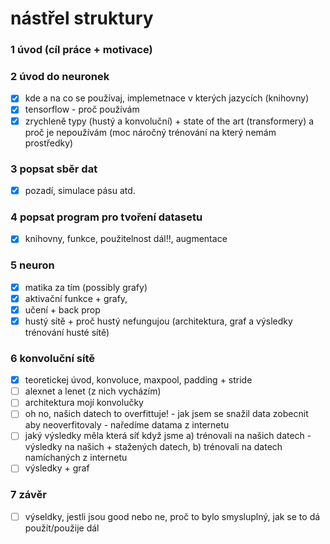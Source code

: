 # nástřel struktury

### 1 úvod (cíl práce + motivace)
### 2 úvod do neuronek
- [x] kde a na co se používaj, implemetnace v kterých jazycích (knihovny)
- [x] tensorflow - proč používám
- [x] zrychleně typy (hustý a konvoluční) + state of the art (transformery) a proč je nepoužívám (moc náročný trénování na který nemám prostředky)
### 3 popsat sběr dat
- [x] pozadí, simulace pásu atd.
### 4 popsat program pro tvoření datasetu  
- [x] knihovny, funkce, použitelnost dál!!, augmentace
### 5 neuron
- [x] matika za tím (possibly grafy)
- [x] aktivační funkce + grafy,
- [x] učení + back prop
- [x] hustý sítě + proč hustý nefungujou (architektura, graf a výsledky trénování husté sítě)
### 6 konvoluční sítě
- [x] teoretickej úvod, konvoluce, maxpool, padding + stride
- [ ] alexnet a lenet (z nich vycházím)
- [ ] architektura mojí konvolučky
- [ ] oh no, našich datech to overfittuje! - jak jsem se snažil data zobecnit aby neoverfitovaly - naředíme datama z internetu
- [ ] jaký výsledky měla která síť když jsme a) trénovali na našich datech - výsledky na našich + stažených datech, b) trénovali na datech namíchaných z internetu
- [ ] výsledky + graf
### 7 závěr
- [ ] výseldky, jestli jsou good nebo ne, proč to bylo smysluplný, jak se to dá použít/použije dál